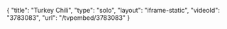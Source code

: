 {
    "title": "Turkey Chili",
    "type": "solo",
    "layout": "iframe-static",
    "videoId": "3783083",
    "url": "\/tvpembed\/3783083"
}
